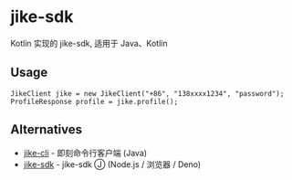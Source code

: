 # jike-sdk

Kotlin 实现的 jike-sdk, 适用于 Java、Kotlin 

## Usage
```
JikeClient jike = new JikeClient("+86", "138xxxx1234", "password");
ProfileResponse profile = jike.profile();
```

## Alternatives
- [jike-cli](https://github.com/junbaor/jike-cli) - 即刻命令行客户端 (Java)
- [jike-sdk](https://github.com/sxzz/jike-sdk) - jike-sdk Ⓙ (Node.js / 浏览器 / Deno)
